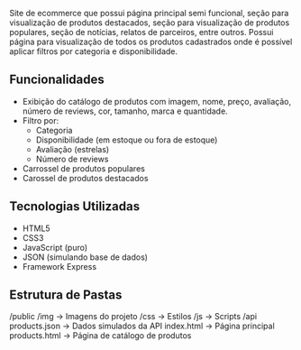 Site de ecommerce que possui página principal semi funcional, seção para visualização de produtos destacados, seção para visualização de produtos populares, seção de notícias, 
relatos de parceiros, entre outros. Possui página para visualização de todos os produtos cadastrados onde é possível aplicar filtros por categoria e disponibilidade.

## Funcionalidades

- Exibição do catálogo de produtos com imagem, nome, preço, avaliação, número de reviews, cor, tamanho, marca e quantidade.
- Filtro por:
  - Categoria
  - Disponibilidade (em estoque ou fora de estoque)
  - Avaliação (estrelas)
  - Número de reviews
- Carrossel de produtos populares
- Carossel de produtos destacados

## Tecnologias Utilizadas

- HTML5
- CSS3
- JavaScript (puro)
- JSON (simulando base de dados)
- Framework Express

## Estrutura de Pastas

/public /img → Imagens do projeto /css → Estilos /js → Scripts /api products.json → Dados simulados da API index.html → Página principal products.html → Página de catálogo de produtos
